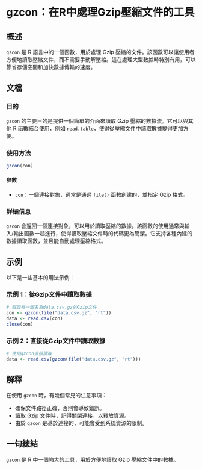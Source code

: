 <!--
Meta Description: # gzcon：在R中處理Gzip壓縮文件的工具 ## 概述 `gzcon` 是 R 語言中的一個函數，用於處理 Gzip 壓縮的文件。該函數可以讓使用者方便地讀取壓縮文件，而不需要手動解壓縮。這在處理大型數據時特別有用，可以節省存儲空間和加快數據傳輸的速度。 ## 文檔 ### 目的 `gzcon...
Meta Keywords: gzcon, gzip, con, csv, data
-->

# gzcon：在R中處理Gzip壓縮文件的工具

## 概述
`gzcon` 是 R 語言中的一個函數，用於處理 Gzip 壓縮的文件。該函數可以讓使用者方便地讀取壓縮文件，而不需要手動解壓縮。這在處理大型數據時特別有用，可以節省存儲空間和加快數據傳輸的速度。

## 文檔
### 目的
`gzcon` 的主要目的是提供一個簡單的介面來讀取 Gzip 壓縮的數據流。它可以與其他 R 函數結合使用，例如 `read.table`，使得從壓縮文件中讀取數據變得更加方便。

### 使用方法
```R
gzcon(con)
```
#### 參數
- `con`：一個連接對象，通常是通過 `file()` 函數創建的，並指定 Gzip 格式。

### 詳細信息
`gzcon` 會返回一個連接對象，可以用於讀取壓縮的數據。該函數的使用通常與輸入/輸出函數一起進行，使得讀取壓縮文件時的代碼更為簡潔。它支持各種內建的數據讀取函數，並且能自動處理壓縮格式。

## 示例
以下是一些基本的用法示例：

### 示例 1：從Gzip文件中讀取數據
```R
# 假設有一個名為data.csv.gz的Gzip文件
con <- gzcon(file("data.csv.gz", "rt"))
data <- read.csv(con)
close(con)
```

### 示例 2：直接從Gzip文件中讀取數據
```R
# 使用gzcon直接讀取
data <- read.csv(gzcon(file("data.csv.gz", "rt")))
```

## 解釋
在使用 `gzcon` 時，有幾個常見的注意事項：
- 確保文件路徑正確，否則會導致錯誤。
- 讀取 Gzip 文件時，記得關閉連接，以釋放資源。
- 由於 `gzcon` 是基於連接的，可能會受到系統資源的限制。

## 一句總結
`gzcon` 是 R 中一個強大的工具，用於方便地讀取 Gzip 壓縮文件中的數據。